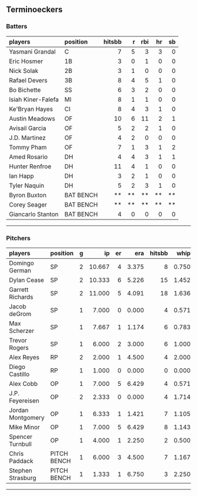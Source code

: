 ## Terminoeckers

### Batters

 
|players            |position  | hitsbb|  r| rbi| hr| sb| 
|:------------------|:---------|------:|--:|---:|--:|--:| 
|Yasmani Grandal    |C         |      7|  5|   3|  3|  0| 
|Eric Hosmer        |1B        |      3|  0|   1|  0|  0| 
|Nick Solak         |2B        |      3|  1|   0|  0|  0| 
|Rafael Devers      |3B        |      8|  4|   5|  1|  0| 
|Bo Bichette        |SS        |      6|  3|   2|  0|  0| 
|Isiah Kiner-Falefa |MI        |      8|  1|   1|  0|  0| 
|Ke'Bryan Hayes     |CI        |      8|  4|   3|  1|  0| 
|Austin Meadows     |OF        |     10|  6|  11|  2|  1| 
|Avisail Garcia     |OF        |      5|  2|   2|  1|  0| 
|J.D. Martinez      |OF        |      4|  2|   0|  0|  0| 
|Tommy Pham         |OF        |      7|  1|   3|  1|  2| 
|Amed Rosario       |DH        |      4|  4|   3|  1|  1| 
|Hunter Renfroe     |DH        |     11|  4|   1|  0|  0| 
|Ian Happ           |DH        |      3|  2|   1|  0|  0| 
|Tyler Naquin       |DH        |      5|  2|   3|  1|  0| 
|Byron Buxton       |BAT BENCH |     **| **|  **| **| **| 
|Corey Seager       |BAT BENCH |     **| **|  **| **| **| 
|Giancarlo Stanton  |BAT BENCH |      4|  0|   0|  0|  0| 


* * *

### Pitchers

 
|players           |position    |  g|     ip| er|   era| hitsbb|  whip| so|  w| sv| 
|:-----------------|:-----------|--:|------:|--:|-----:|------:|-----:|--:|--:|--:| 
|Domingo German    |SP          |  2| 10.667|  4| 3.375|      8| 0.750|  8|  0|  0| 
|Dylan Cease       |SP          |  2| 10.333|  6| 5.226|     15| 1.452| 12|  1|  0| 
|Garrett Richards  |SP          |  2| 11.000|  5| 4.091|     18| 1.636| 11|  0|  0| 
|Jacob deGrom      |SP          |  1|  7.000|  0| 0.000|      4| 0.571| 11|  1|  0| 
|Max Scherzer      |SP          |  1|  7.667|  1| 1.174|      6| 0.783|  9|  1|  0| 
|Trevor Rogers     |SP          |  1|  6.000|  2| 3.000|      6| 1.000|  5|  0|  0| 
|Alex Reyes        |RP          |  2|  2.000|  1| 4.500|      4| 2.000|  3|  0|  1| 
|Diego Castillo    |RP          |  1|  1.000|  0| 0.000|      0| 0.000|  3|  0|  1| 
|Alex Cobb         |OP          |  1|  7.000|  5| 6.429|      4| 0.571|  6|  1|  0| 
|J.P. Feyereisen   |OP          |  2|  2.333|  0| 0.000|      4| 1.714|  3|  1|  0| 
|Jordan Montgomery |OP          |  1|  6.333|  1| 1.421|      7| 1.105|  6|  1|  0| 
|Mike Minor        |OP          |  1|  7.000|  5| 6.429|      8| 1.143|  5|  0|  0| 
|Spencer Turnbull  |OP          |  1|  4.000|  1| 2.250|      2| 0.500|  4|  0|  0| 
|Chris Paddack     |PITCH BENCH |  1|  6.000|  3| 4.500|      7| 1.167|  6|  0|  0| 
|Stephen Strasburg |PITCH BENCH |  1|  1.333|  1| 6.750|      3| 2.250|  1|  0|  0| 


* * *


